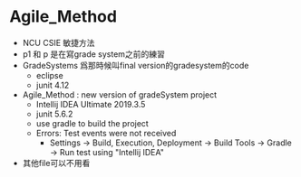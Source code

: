 # Agile_Method
* NCU CSIE 敏捷方法 
* p1 和 p 是在寫grade system之前的練習
* GradeSystems 爲那時候叫final version的gradesystem的code
  * eclipse
  * junit 4.12
* Agile_Method : new version of gradeSystem project
  * Intellij IDEA Ultimate 2019.3.5
  * junit 5.6.2
  * use gradle to build the project
  * Errors: Test events were not received 
    * Settings -> Build, Execution, Deployment -> Build Tools -> Gradle -> Run test using "Intellij IDEA"
* 其他file可以不用看